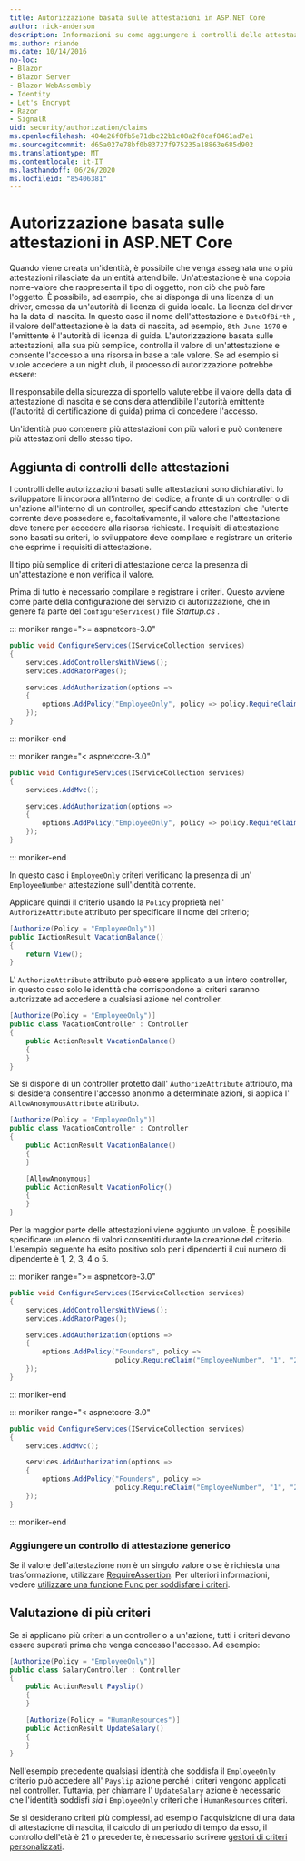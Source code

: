 ```yaml
---
title: Autorizzazione basata sulle attestazioni in ASP.NET Core
author: rick-anderson
description: Informazioni su come aggiungere i controlli delle attestazioni per l'autorizzazione in un'app ASP.NET Core.
ms.author: riande
ms.date: 10/14/2016
no-loc:
- Blazor
- Blazor Server
- Blazor WebAssembly
- Identity
- Let's Encrypt
- Razor
- SignalR
uid: security/authorization/claims
ms.openlocfilehash: 404e26f0fb5e71dbc22b1c08a2f8caf8461ad7e1
ms.sourcegitcommit: d65a027e78bf0b83727f975235a18863e685d902
ms.translationtype: MT
ms.contentlocale: it-IT
ms.lasthandoff: 06/26/2020
ms.locfileid: "85406381"
---
```

# <a name="claims-based-authorization-in-aspnet-core"></a>Autorizzazione basata sulle attestazioni in ASP.NET Core

<a name="security-authorization-claims-based"></a>

Quando viene creata un'identità, è possibile che venga assegnata una o più attestazioni rilasciate da un'entità attendibile. Un'attestazione è una coppia nome-valore che rappresenta il tipo di oggetto, non ciò che può fare l'oggetto. È possibile, ad esempio, che si disponga di una licenza di un driver, emessa da un'autorità di licenza di guida locale. La licenza del driver ha la data di nascita. In questo caso il nome dell'attestazione è `DateOfBirth` , il valore dell'attestazione è la data di nascita, ad esempio, `8th June 1970` e l'emittente è l'autorità di licenza di guida. L'autorizzazione basata sulle attestazioni, alla sua più semplice, controlla il valore di un'attestazione e consente l'accesso a una risorsa in base a tale valore. Se ad esempio si vuole accedere a un night club, il processo di autorizzazione potrebbe essere:

Il responsabile della sicurezza di sportello valuterebbe il valore della data di attestazione di nascita e se considera attendibile l'autorità emittente (l'autorità di certificazione di guida) prima di concedere l'accesso.

Un'identità può contenere più attestazioni con più valori e può contenere più attestazioni dello stesso tipo.

## <a name="adding-claims-checks"></a>Aggiunta di controlli delle attestazioni

I controlli delle autorizzazioni basati sulle attestazioni sono dichiarativi. lo sviluppatore li incorpora all'interno del codice, a fronte di un controller o di un'azione all'interno di un controller, specificando attestazioni che l'utente corrente deve possedere e, facoltativamente, il valore che l'attestazione deve tenere per accedere alla risorsa richiesta. I requisiti di attestazione sono basati su criteri, lo sviluppatore deve compilare e registrare un criterio che esprime i requisiti di attestazione.

Il tipo più semplice di criteri di attestazione cerca la presenza di un'attestazione e non verifica il valore.

Prima di tutto è necessario compilare e registrare i criteri. Questo avviene come parte della configurazione del servizio di autorizzazione, che in genere fa parte del `ConfigureServices()` file *Startup.cs* .

::: moniker range=">= aspnetcore-3.0"

```csharp
public void ConfigureServices(IServiceCollection services)
{
    services.AddControllersWithViews();
    services.AddRazorPages();

    services.AddAuthorization(options =>
    {
        options.AddPolicy("EmployeeOnly", policy => policy.RequireClaim("EmployeeNumber"));
    });
}
```

::: moniker-end

::: moniker range="< aspnetcore-3.0"

```csharp
public void ConfigureServices(IServiceCollection services)
{
    services.AddMvc();

    services.AddAuthorization(options =>
    {
        options.AddPolicy("EmployeeOnly", policy => policy.RequireClaim("EmployeeNumber"));
    });
}
```

::: moniker-end

In questo caso i `EmployeeOnly` criteri verificano la presenza di un' `EmployeeNumber` attestazione sull'identità corrente.

Applicare quindi il criterio usando la `Policy` proprietà nell' `AuthorizeAttribute` attributo per specificare il nome del criterio;

```csharp
[Authorize(Policy = "EmployeeOnly")]
public IActionResult VacationBalance()
{
    return View();
}
```

L' `AuthorizeAttribute` attributo può essere applicato a un intero controller, in questo caso solo le identità che corrispondono ai criteri saranno autorizzate ad accedere a qualsiasi azione nel controller.

```csharp
[Authorize(Policy = "EmployeeOnly")]
public class VacationController : Controller
{
    public ActionResult VacationBalance()
    {
    }
}
```

Se si dispone di un controller protetto dall' `AuthorizeAttribute` attributo, ma si desidera consentire l'accesso anonimo a determinate azioni, si applica l' `AllowAnonymousAttribute` attributo.

```csharp
[Authorize(Policy = "EmployeeOnly")]
public class VacationController : Controller
{
    public ActionResult VacationBalance()
    {
    }

    [AllowAnonymous]
    public ActionResult VacationPolicy()
    {
    }
}
```

Per la maggior parte delle attestazioni viene aggiunto un valore. È possibile specificare un elenco di valori consentiti durante la creazione del criterio. L'esempio seguente ha esito positivo solo per i dipendenti il cui numero di dipendente è 1, 2, 3, 4 o 5.

::: moniker range=">= aspnetcore-3.0"

```csharp
public void ConfigureServices(IServiceCollection services)
{
    services.AddControllersWithViews();
    services.AddRazorPages();

    services.AddAuthorization(options =>
    {
        options.AddPolicy("Founders", policy =>
                          policy.RequireClaim("EmployeeNumber", "1", "2", "3", "4", "5"));
    });
}
```

::: moniker-end

::: moniker range="< aspnetcore-3.0"

```csharp
public void ConfigureServices(IServiceCollection services)
{
    services.AddMvc();

    services.AddAuthorization(options =>
    {
        options.AddPolicy("Founders", policy =>
                          policy.RequireClaim("EmployeeNumber", "1", "2", "3", "4", "5"));
    });
}
```

::: moniker-end
### <a name="add-a-generic-claim-check"></a>Aggiungere un controllo di attestazione generico

Se il valore dell'attestazione non è un singolo valore o se è richiesta una trasformazione, utilizzare [RequireAssertion](/dotnet/api/microsoft.aspnetcore.authorization.authorizationpolicybuilder.requireassertion). Per ulteriori informazioni, vedere [utilizzare una funzione Func per soddisfare i criteri](xref:security/authorization/policies#use-a-func-to-fulfill-a-policy).

## <a name="multiple-policy-evaluation"></a>Valutazione di più criteri

Se si applicano più criteri a un controller o a un'azione, tutti i criteri devono essere superati prima che venga concesso l'accesso. Ad esempio:

```csharp
[Authorize(Policy = "EmployeeOnly")]
public class SalaryController : Controller
{
    public ActionResult Payslip()
    {
    }

    [Authorize(Policy = "HumanResources")]
    public ActionResult UpdateSalary()
    {
    }
}
```

Nell'esempio precedente qualsiasi identità che soddisfa il `EmployeeOnly` criterio può accedere all' `Payslip` azione perché i criteri vengono applicati nel controller. Tuttavia, per chiamare l' `UpdateSalary` azione è necessario che l'identità soddisfi *sia* i `EmployeeOnly` criteri che i `HumanResources` criteri.

Se si desiderano criteri più complessi, ad esempio l'acquisizione di una data di attestazione di nascita, il calcolo di un periodo di tempo da esso, il controllo dell'età è 21 o precedente, è necessario scrivere [gestori di criteri personalizzati](xref:security/authorization/policies).
